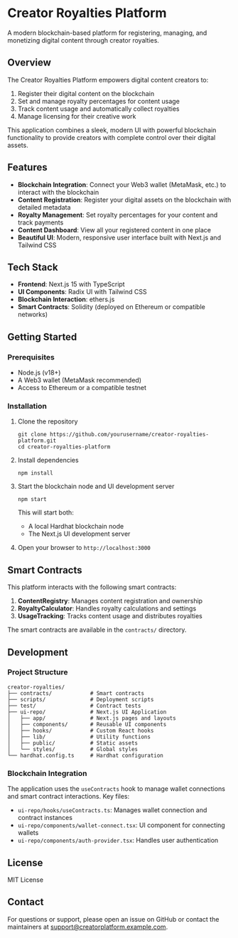 # Creator Royalties Platform

A modern blockchain-based platform for registering, managing, and monetizing digital content through creator royalties.

## Overview

The Creator Royalties Platform empowers digital content creators to:

1. Register their digital content on the blockchain
2. Set and manage royalty percentages for content usage
3. Track content usage and automatically collect royalties
4. Manage licensing for their creative work

This application combines a sleek, modern UI with powerful blockchain functionality to provide creators with complete control over their digital assets.

## Features

- **Blockchain Integration**: Connect your Web3 wallet (MetaMask, etc.) to interact with the blockchain
- **Content Registration**: Register your digital assets on the blockchain with detailed metadata
- **Royalty Management**: Set royalty percentages for your content and track payments
- **Content Dashboard**: View all your registered content in one place
- **Beautiful UI**: Modern, responsive user interface built with Next.js and Tailwind CSS

## Tech Stack

- **Frontend**: Next.js 15 with TypeScript
- **UI Components**: Radix UI with Tailwind CSS
- **Blockchain Interaction**: ethers.js
- **Smart Contracts**: Solidity (deployed on Ethereum or compatible networks)

## Getting Started

### Prerequisites

- Node.js (v18+)
- A Web3 wallet (MetaMask recommended)
- Access to Ethereum or a compatible testnet

### Installation

1. Clone the repository
   ```
   git clone https://github.com/yourusername/creator-royalties-platform.git
   cd creator-royalties-platform
   ```

2. Install dependencies
   ```
   npm install
   ```

3. Start the blockchain node and UI development server
   ```
   npm start
   ```
   
   This will start both:
   - A local Hardhat blockchain node
   - The Next.js UI development server

4. Open your browser to `http://localhost:3000`

## Smart Contracts

This platform interacts with the following smart contracts:

1. **ContentRegistry**: Manages content registration and ownership
2. **RoyaltyCalculator**: Handles royalty calculations and settings
3. **UsageTracking**: Tracks content usage and distributes royalties

The smart contracts are available in the `contracts/` directory.

## Development

### Project Structure

```
creator-royalties/
├── contracts/            # Smart contracts
├── scripts/              # Deployment scripts
├── test/                 # Contract tests
├── ui-repo/              # Next.js UI Application
│   ├── app/              # Next.js pages and layouts
│   ├── components/       # Reusable UI components
│   ├── hooks/            # Custom React hooks
│   ├── lib/              # Utility functions
│   ├── public/           # Static assets
│   └── styles/           # Global styles
└── hardhat.config.ts     # Hardhat configuration
```

### Blockchain Integration

The application uses the `useContracts` hook to manage wallet connections and smart contract interactions. Key files:

- `ui-repo/hooks/useContracts.ts`: Manages wallet connection and contract instances
- `ui-repo/components/wallet-connect.tsx`: UI component for connecting wallets
- `ui-repo/components/auth-provider.tsx`: Handles user authentication

## License

MIT License

## Contact

For questions or support, please open an issue on GitHub or contact the maintainers at support@creatorplatform.example.com. 